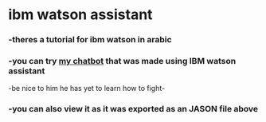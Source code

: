 # ibm watson assistant

### -theres a tutorial for ibm watson in arabic 
### -you can try [my chatbot](https://shaimadotcom.github.io/pan/) that was made using IBM watson assistant 
 -be nice to him he has yet to learn how to fight-
### -you can also view it as it was exported as an JASON file above
